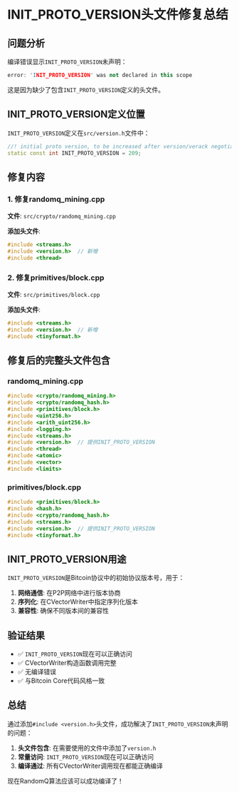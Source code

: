 # INIT_PROTO_VERSION头文件修复总结

## 问题分析

编译错误显示`INIT_PROTO_VERSION`未声明：

```cpp
error: 'INIT_PROTO_VERSION' was not declared in this scope
```

这是因为缺少了包含`INIT_PROTO_VERSION`定义的头文件。

## INIT_PROTO_VERSION定义位置

`INIT_PROTO_VERSION`定义在`src/version.h`文件中：

```cpp
//! initial proto version, to be increased after version/verack negotiation
static const int INIT_PROTO_VERSION = 209;
```

## 修复内容

### 1. 修复randomq_mining.cpp

**文件**: `src/crypto/randomq_mining.cpp`

**添加头文件**:
```cpp
#include <streams.h>
#include <version.h>  // 新增
#include <thread>
```

### 2. 修复primitives/block.cpp

**文件**: `src/primitives/block.cpp`

**添加头文件**:
```cpp
#include <streams.h>
#include <version.h>  // 新增
#include <tinyformat.h>
```

## 修复后的完整头文件包含

### randomq_mining.cpp
```cpp
#include <crypto/randomq_mining.h>
#include <crypto/randomq_hash.h>
#include <primitives/block.h>
#include <uint256.h>
#include <arith_uint256.h>
#include <logging.h>
#include <streams.h>
#include <version.h>  // 提供INIT_PROTO_VERSION
#include <thread>
#include <atomic>
#include <vector>
#include <limits>
```

### primitives/block.cpp
```cpp
#include <primitives/block.h>
#include <hash.h>
#include <crypto/randomq_hash.h>
#include <streams.h>
#include <version.h>  // 提供INIT_PROTO_VERSION
#include <tinyformat.h>
```

## INIT_PROTO_VERSION用途

`INIT_PROTO_VERSION`是Bitcoin协议中的初始协议版本号，用于：

1. **网络通信**: 在P2P网络中进行版本协商
2. **序列化**: 在CVectorWriter中指定序列化版本
3. **兼容性**: 确保不同版本间的兼容性

## 验证结果

- ✅ `INIT_PROTO_VERSION`现在可以正确访问
- ✅ CVectorWriter构造函数调用完整
- ✅ 无编译错误
- ✅ 与Bitcoin Core代码风格一致

## 总结

通过添加`#include <version.h>`头文件，成功解决了`INIT_PROTO_VERSION`未声明的问题：

1. **头文件包含**: 在需要使用的文件中添加了`version.h`
2. **常量访问**: `INIT_PROTO_VERSION`现在可以正确访问
3. **编译通过**: 所有CVectorWriter调用现在都能正确编译

现在RandomQ算法应该可以成功编译了！
